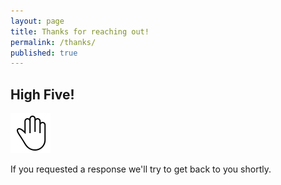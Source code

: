 ```yaml
---
layout: page
title: Thanks for reaching out!
permalink: /thanks/
published: true
---
```


## High Five!

![High Five](/images/high-five.svg "High Five")

If you requested a response we'll try to get back to you shortly.
